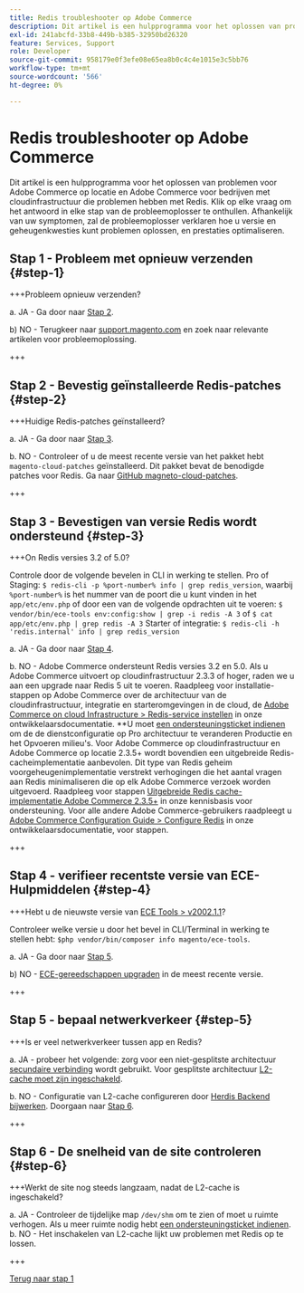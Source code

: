 ```yaml
---
title: Redis troubleshooter op Adobe Commerce
description: Dit artikel is een hulpprogramma voor het oplossen van problemen voor Adobe Commerce op locatie en Adobe Commerce voor bedrijven met cloudinfrastructuur die problemen hebben met Redis. Klik op elke vraag om het antwoord in elke stap van de probleemoplosser te onthullen. Afhankelijk van uw symptomen en configuratie, zal de probleemoplosser verklaren hoe te om versie en geheugenkwesties problemen op te lossen en prestaties te optimaliseren.
exl-id: 241abcfd-33b8-449b-b385-32950bd26320
feature: Services, Support
role: Developer
source-git-commit: 958179e0f3efe08e65ea8b0c4c4e1015e3c5bb76
workflow-type: tm+mt
source-wordcount: '566'
ht-degree: 0%

---
```


# Redis troubleshooter op Adobe Commerce

Dit artikel is een hulpprogramma voor het oplossen van problemen voor Adobe Commerce op locatie en Adobe Commerce voor bedrijven met cloudinfrastructuur die problemen hebben met Redis. Klik op elke vraag om het antwoord in elke stap van de probleemoplosser te onthullen. Afhankelijk van uw symptomen, zal de probleemoplosser verklaren hoe u versie en geheugenkwesties kunt problemen oplossen, en prestaties optimaliseren.

## Stap 1 - Probleem met opnieuw verzenden {#step-1}

+++Probleem opnieuw verzenden?

a. JA - Ga door naar [Stap 2](#step2)</a>.

b) NO - Terugkeer naar [support.magento.com](https://support.magento.com/hc/en-us) en zoek naar relevante artikelen voor probleemoplossing.

+++

## Stap 2 - Bevestig geïnstalleerde Redis-patches {#step-2}

+++Huidige Redis-patches geïnstalleerd?

a. JA - Ga door naar [Stap 3](#step3)</a>.

b. NO - Controleer of u de meest recente versie van het pakket hebt `magento-cloud-patches` geïnstalleerd. Dit pakket bevat de benodigde patches voor Redis. Ga naar [GitHub magneto-cloud-patches](https://github.com/magento/magento-cloud-patches/).

+++

## Stap 3 - Bevestigen van versie Redis wordt ondersteund {#step-3}

+++On Redis versies 3.2 of 5.0?

Controle door de volgende bevelen in CLI in werking te stellen. Pro of Staging: `$ redis-cli -p %port-number% info | grep redis_version`, waarbij `%port-number%` is het nummer van de poort die u kunt vinden in het `app/etc/env.php` of door een van de volgende opdrachten uit te voeren: `$ vendor/bin/ece-tools env:config:show | grep -i redis -A 3` of `$ cat app/etc/env.php | grep redis -A 3` Starter of integratie: `$ redis-cli -h 'redis.internal' info | grep redis_version`

a. JA - Ga door naar [Stap 4](#step4).

b. NO - Adobe Commerce ondersteunt Redis versies 3.2 en 5.0. Als u Adobe Commerce uitvoert op cloudinfrastructuur 2.3.3 of hoger, raden we u aan een upgrade naar Redis 5 uit te voeren. Raadpleeg voor installatie-stappen op Adobe Commerce over de architectuur van de cloudinfrastructuur, integratie en starteromgevingen in de cloud, de [Adobe Commerce on cloud Infrastructure > Redis-service instellen](https://devdocs.magento.com/cloud/project/services-redis.html)</a> in onze ontwikkelaarsdocumentatie. **U moet [een ondersteuningsticket indienen](/help/help-center-guide/help-center/magento-help-center-user-guide.md#submit-ticket) om de de dienstconfiguratie op Pro architectuur te veranderen Productie en het Opvoeren milieu&#39;s. Voor Adobe Commerce op cloudinfrastructuur en Adobe Commerce op locatie 2.3.5+ wordt bovendien een uitgebreide Redis-cacheimplementatie aanbevolen. Dit type van Redis geheim voorgeheugenimplementatie verstrekt verhogingen die het aantal vragen aan Redis minimaliseren die op elk Adobe Commerce verzoek worden uitgevoerd. Raadpleeg voor stappen [Uitgebreide Redis cache-implementatie Adobe Commerce 2.3.5+](https://support.magento.com/hc/en-us/articles/360049292532) in onze kennisbasis voor ondersteuning. Voor alle andere Adobe Commerce-gebruikers raadpleegt u [Adobe Commerce Configuration Guide > Configure Redis](https://devdocs.magento.com/guides/v2.4/config-guide/redis/config-redis.html) in onze ontwikkelaarsdocumentatie, voor stappen.

+++

## Stap 4 - verifieer recentste versie van ECE-Hulpmiddelen {#step-4}

+++Hebt u de nieuwste versie van [ECE Tools > v2002.1.1](https://github.com/magento/ece-tools/releases)?

Controleer welke versie u door het bevel in CLI/Terminal in werking te stellen hebt: `$php vendor/bin/composer info magento/ece-tools`.

a. JA - Ga door naar [Stap 5](#step5).

b) NO - [ECE-gereedschappen upgraden](https://devdocs.magento.com/cloud/project/ece-tools-update.html) in de meest recente versie.

+++

## Stap 5 - bepaal netwerkverkeer {#step-5}

+++Is er veel netwerkverkeer tussen app en Redis?

a. JA - probeer het volgende: zorg voor een niet-gesplitste architectuur [secundaire verbinding](/help/troubleshooting/database/mysql-high-load-bottleneck-in-magento-commerce-cloud.md) wordt gebruikt. Voor gesplitste architectuur [L2-cache moet zijn ingeschakeld](https://devdocs.magento.com/guides/v2.4/config-guide/cache/two-level-cache.html).

b. NO - Configuratie van L2-cache configureren door [Herdis Backend bijwerken](https://devdocs.magento.com/cloud/env/variables-deploy.html#redis_backend). Doorgaan naar [Stap 6](#step6).

+++

## Stap 6 - De snelheid van de site controleren {#step-6}

+++Werkt de site nog steeds langzaam, nadat de L2-cache is ingeschakeld?

a. JA - Controleer de tijdelijke map `/dev/shm` om te zien of moet u ruimte verhogen. Als u meer ruimte nodig hebt [een ondersteuningsticket indienen](/help/help-center-guide/help-center/magento-help-center-user-guide.md#submit-ticket).
b. NO - Het inschakelen van L2-cache lijkt uw problemen met Redis op te lossen.

+++

[Terug naar stap 1](#step-1)
